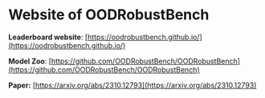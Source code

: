 # Website of OODRobustBench

**Leaderboard website**: [https://oodrobustbench.github.io/](https://oodrobustbench.github.io/)

**Model Zoo**: [https://github.com/OODRobustBench/OODRobustBench](https://github.com/OODRobustBench/OODRobustBench)

**Paper:** [https://arxiv.org/abs/2310.12793](https://arxiv.org/abs/2310.12793)

